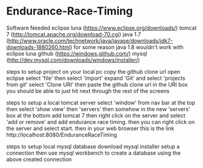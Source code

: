 # Endurance-Race-Timing

Software Needed
eclipse luna (https://www.eclipse.org/downloads/)
tomcat 7 (http://tomcat.apache.org/download-70.cgi)
java 1.7 (http://www.oracle.com/technetwork/java/javase/downloads/jdk7-downloads-1880260.html)
    for some reason java 1.8 wouldn't work with eclipse luna
github (https://windows.github.com/)
mysql (http://dev.mysql.com/downloads/windows/installer/)

steps to setup project on your local pc
copy the github clone url
open eclipse
select 'file' then select 'import'
expand 'Git' and select 'projects from git'
select 'Clone URI' then paste the github clone url in the URI box
you should be able to just hit next through the rest of the screens

steps to setup a local tomcat server
select 'window' from nav bar at the top
then select 'show view' then 'servers'
then somehow in the new 'servers' box at the bottom add tomcat 7
then right click on the server and select 'add or remove' and add endurance race timing.
then you can right click on the server and select start.
then in your web browser this is the link  http://localhost:8080/EnduranceRaceTiming

steps to setup local mysql database
download mysql installer
setup a connection
then use mysql workbench to create a database using the above created connection
